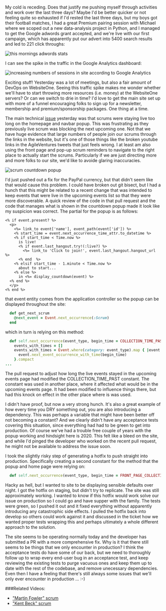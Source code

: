 My cold is receding.  Does that justify me pushing myself through activities and work over the last three days?  Maybe I'd be better quicker or not feeling quite so exhausted if I'd rested the last three days, but my boys got their football matches, I had a great Premium pairing session with Michael where we scoped out a new data-analysis project in Python, and I managed to get the Google adwords grant accepted, and we're live with our first campaign, which has apparently put our advert into 5400 search results and led to 221 click throughs:

![this mornings adwords stats](https://www.dropbox.com/s/3lbx4vbpqz3kn8x/Screenshot%202017-01-24%2009.51.59.png?dl=1)

I can see the spike in the traffic in the Google Analytics dashboard:

![increasing numbers of sessions in site according to Google Analytics](https://www.dropbox.com/s/a1b7miuiwzjnm28/Screenshot%202017-01-24%2010.05.59.png?dl=1)

Exciting stuff! Yesterday was a lot of meetings, but also a fair amount of DevOps on WebsiteOne.  Seeing this traffic spike makes me wonder whether we'll have to start throwing more resources (i.e. money) at the WebsiteOne servers?  Or can we switch to drie in time? I'd love to get the main site set up with more of a funnel encouraging folks to sign up for a newsletter, membership and premium/sponsorship packages.  One thing at a time.

The main technical [issue](https://github.com/AgileVentures/WebsiteOne/issues/1517) yesterday was that scrums were staying live too long on the homepage and navbar popup.  This was frustrating as they previously live scrum was blocking the next upcoming one.  Not that we have huge evidence that large numbers of people join our scrums through the links in the website, but it's one of those things like the broken youtube links in the AgileVentures tweets that just feels wrong.  I at least am also using the front page and pop-up scrum reminders to navigate to the right place to actually start the scrums.  Particularly if we are just directing more and more folks to our site, we'd like to avoide glaring inaccuracies.

![scrum countdown popup](https://www.dropbox.com/s/c8sq020s1kc2ww9/Screenshot%202017-01-23%2014.38.51.png?dl=1)

I'd just pushed out a fix for the PayPal currency, but that didn't seem like that would cause this problem.  I could have broken out git bisect, but I had a hunch that this might be related to a recent change that was intended to keep events that were live in the upcoming events list so that they were more discoverable.  A quick review of the code in that pull request and the code that manages what is shown in the countdown popup made it look like my suspicion was correct.  The partial for the popup is as follows:

```erb
<% if event.present? %>
  <p>
    <%= link_to event['name'], event_path(event['id']) %>
    <% start_time = event.next_occurrence_time_attr.to_datetime %>
    <% if start_time < Time.now %>
      is live!
      <% if event.last_hangout.try!(:live?) %>
        <%= link_to 'Click to join!', event.last_hangout.hangout_url %>
      <% end  %>
    <% elsif start_time - 1.minute < Time.now %>
      about to start...
    <% else %>
      in <%= display_countdown(event) %>
  <% end %>
  </p>
<% end %>
```

that event entity comes from the application controller so the popup can be displayed throughout the site:

```rb
  def get_next_scrum
    @next_event = Event.next_occurrence(:Scrum)
  end
```

which in turn is relying on this method:

```rb
  def self.next_occurrence(event_type, begin_time = COLLECTION_TIME_PAST.ago)
    events_with_times = []
    events_with_times = Event.where(category: event_type).map { |event|
      event.next_event_occurrence_with_time(begin_time)
    }.compact
...
```
The pull request to adjust how long the live events stayed in the upcoming events page had modified the COLLECTION_TIME_PAST constant.  The constant was used in another place, where it affected what would be in the upcoming events page.  It had been modified to influence things there, but had this knock on effect in the other place where is was used.

I didn't have proof, but now a very strong hunch.  It's also a great example of how every time you DRY something out, you are also introducing a dependency.  This was perhaps a variable that might have been better off not becoming a constant?  And we clearly didn't have any acceptance tests covering this situation, since everything had had to be green to get into production. Of course we've had a trouble free couple of years with the popup working and hindsight here is 2020.  This felt like a bleed on the site, and while I'd pinged the developer who worked on the recent pull request, he might not be available to address the issue soon.

I took the slightly risky step of generating a hotfix to push straight into production.  Specifically creating a second constant for the method that the popup and home page were relying on:

```rb
  def self.next_occurrence(event_type, begin_time = FRONT_PAGE_COLLECTION_TIME_PAST.ago)
```

Hacky as hell, but I wanted to site to be displaying sensible defaults over night.  I got the hotfix on staging, but didn't try to replicate.  The site was still approximately working.  I wanted to know if this hotfix would work solve our issue on production so I could go and have supper with the family.  The tests were green, so I pushed it out and it fixed everything without apparently introducing any catastrophic side effects.  I pulled the hotfix back into develop so others could work against it and discussed in the ticket how we wanted proper tests wrapping this and perhaps ultimately a whole different approach to the solution.

The site seems to be operating normally today and the developer has submitted a PR with a more comprehensive fix.   Why is it that there still seems to be things that we only encounter in production?  I think the acceptance tests do have some of our back, but we need to thoroughly follow up to wrap every end-user bug in an acceptance test, and keep reviewing the existing tests to purge vacuous ones and keep them up to date with the rest of the codebase, and remove unecessary dependencies.  Even then I have a feeling that there's still always some issues that we'll only ever encounter in production ... :-)

###Related Videos:

* ["Martin Fowler" scrum](https://www.youtube.com/watch?v=E89Eo-k2rE8)
* ["Kent Beck" scrum](https://www.youtube.com/watch?v=NiVvxJuo8ik)
